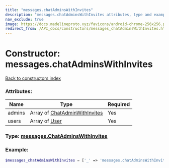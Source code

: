 ```yaml
---
title: "messages.chatAdminsWithInvites"
description: "messages.chatAdminsWithInvites attributes, type and example"
nav_exclude: true
image: https://docs.madelineproto.xyz/favicons/android-chrome-256x256.png
redirect_from: /API_docs/constructors/messages_chatAdminsWithInvites.html
---
```

# Constructor: messages.chatAdminsWithInvites  
[Back to constructors index](index.md)



### Attributes:

| Name     |    Type       | Required |
|----------|---------------|----------|
|admins|Array of [ChatAdminWithInvites](../types/ChatAdminWithInvites.md) | Yes|
|users|Array of [User](../types/User.md) | Yes|



### Type: [messages.ChatAdminsWithInvites](../types/messages.ChatAdminsWithInvites.md)


### Example:

```php
$messages_chatAdminsWithInvites = ['_' => 'messages.chatAdminsWithInvites', 'admins' => [ChatAdminWithInvites, ChatAdminWithInvites], 'users' => [User, User]];
```  
